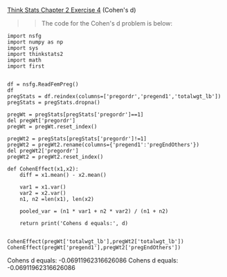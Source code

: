 [Think Stats Chapter 2 Exercise 4](http://greenteapress.com/thinkstats2/html/thinkstats2003.html#toc24) (Cohen's d)

>> The code for the Cohen's d problem is below:
```
import nsfg
import numpy as np
import sys
import thinkstats2
import math
import first


df = nsfg.ReadFemPreg()
df
pregStats = df.reindex(columns=['pregordr','pregend1','totalwgt_lb'])
pregStats = pregStats.dropna()

pregWt = pregStats[pregStats['pregordr']==1]
del pregWt['pregordr']
pregWt = pregWt.reset_index()

pregWt2 = pregStats[pregStats['pregordr']!=1]
pregWt2 = pregWt2.rename(columns={'pregend1':'pregEndOthers'})
del pregWt2['pregordr']
pregWt2 = pregWt2.reset_index()

def CohenEffect(x1,x2):   
    diff = x1.mean() - x2.mean()

    var1 = x1.var()
    var2 = x2.var()
    n1, n2 =len(x1), len(x2)

    pooled_var = (n1 * var1 + n2 * var2) / (n1 + n2)
   
    return print('Cohens d equals:', d) 
    
   
CohenEffect(pregWt['totalwgt_lb'],pregWt2['totalwgt_lb'])
CohenEffect(pregWt['pregend1'],pregWt2['pregEndOthers'])
```
Cohens d equals: -0.06911962316626086
Cohens d equals: -0.06911962316626086


